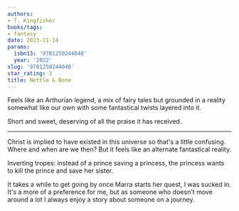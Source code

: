 ```yaml
---
authors:
- T. Kingfisher
books/tags:
- fantasy
date: 2023-11-14
params:
  isbn13: '9781250244048'
  year: '2022'
slug: '9781250244048'
star_rating: 3
title: Nettle & Bone
---
```


Feels like an Arthurian legend, a mix of fairy tales but grounded in a reality somewhat like our own with some fantastical twists layered into it.

Short and sweet, deserving of all the praise it has received.

<!--more-->

---

Christ is implied to have existed in this universe so that's a little confusing. Where and when are we then? But it feels like an alternate fantastical reality.

Inverting tropes: instead of a prince saving a princess, the princess wants to kill the prince and save her sister.

It takes a while to get going by once Marra starts her quest, I was sucked in. It's a more of a preference for me, but as someone who doesn't move around a lot I always enjoy a story about someone on a journey.